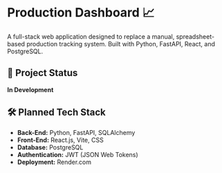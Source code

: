 # Production Dashboard 📈

A full-stack web application designed to replace a manual, spreadsheet-based production tracking system. Built with Python, FastAPI, React, and PostgreSQL.

## 🚧 Project Status

**In Development**

## 🛠️ Planned Tech Stack

*   **Back-End:** Python, FastAPI, SQLAlchemy
*   **Front-End:** React.js, Vite, CSS
*   **Database:** PostgreSQL
*   **Authentication:** JWT (JSON Web Tokens)
*   **Deployment:** Render.com